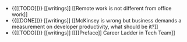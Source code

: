 - {{[[TODO]]}}  [[writings]] [[Remote work is not different from office work]]
- {{[[DONE]]}}  [[writings]] [[McKinsey is wrong but business demands a measurement on developer productivity, what should be it?]]
- {{[[TODO]]}}  [[writings]] [[[[Preface]] Career Ladder in Tech Team]]
